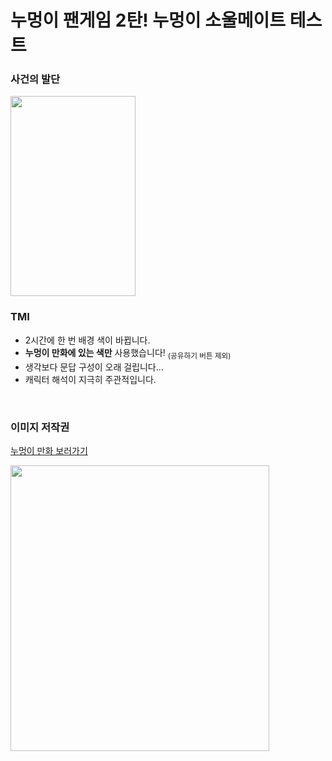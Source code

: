 # 누멍이 팬게임 2탄! 누멍이 소울메이트 테스트
### 사건의 발단
<img src="https://user-images.githubusercontent.com/47032054/130989845-0fcd001e-7adf-46e4-8ac0-1c736aec211b.PNG" width="200" height="320" alt title= "이후 mbti 테스트에서 소울메이트 테스트로 노선을 변경했다."> 
</br>

### TMI
* 2시간에 한 번 배경 색이 바뀝니다.
* **누멍이 만화에 있는 색만** 사용했습니다! <sub>(공유하기 버튼 제외)</sub>
* 생각보다 문답 구성이 오래 걸립니다...
* 캐릭터 해석이 지극히 주관적입니다.
</br>

### 이미지 저작권
[누멍이 만화 보러가기](https://www.instagram.com/nu0900/?hl=ko)

<img src="https://user-images.githubusercontent.com/47032054/144719439-2b74e25b-f11a-4f83-90b4-dbcf53234292.jpeg" width="414" height="457" alt title= "이미지 사용을 허가해주신 작가님께 감사드립니다!"> 
